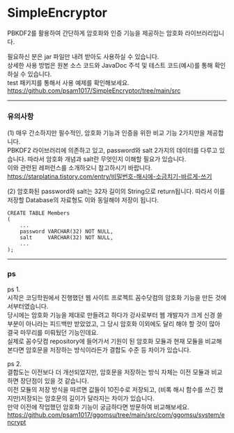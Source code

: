 # SimpleEncryptor
PBKDF2를 활용하여 간단하게 암호화와 인증 기능을 제공하는 암호화 라이브러리입니다.   
   
필요하신 분은 jar 파일만 내려 받아도 사용하실 수 있습니다.   
상세한 사용 방법은 원본 소스 코드와 JavaDoc 주석 및 테스트 코드(예시)를 통해 확인하실 수 있습니다.   
test 패키지를 통해서 사용 예제를 확인해보세요.   
https://github.com/psam1017/SimpleEncryptor/tree/main/src
   
<hr>

### 유의사항   
(1) 매우 간소하지만 필수적인, 암호화 기능과 인증을 위한 비교 기능 2가지만을 제공합니다.   
PBKDF2 라이브러리에 의존하고 있고, password와 salt 2가지의 데이터를 다루고 있습니다. 따라서 암호화 개념과 salt란 무엇인지 이해할 필요가 있습니다.   
이와 관련된 레퍼런스를 소개하오니 참고하시기 바랍니다.   
https://starplatina.tistory.com/entry/비밀번호-해시에-소금치기-바르게-쓰기

(2) 암호화된 password와 salt는 32자 길이의 String으로 return됩니다. 따라서 이를 저장할 Database의 자료형도 이와 동일해야 저장이 됩니다.

```
CREATE TABLE Members   
(   
    ...   
    password VARCHAR(32) NOT NULL,   
    salt     VARCHAR(32) NOT NULL,   
    ...   
);
```
   
<hr>
   
### ps

ps 1.   
시작은 코딩학원에서 진행했던 웹 사이트 프로젝트 꼼수닷컴의 암호화 기능을 만든 것에서부터였습니다.   
당시에는 암호화 기능을 제대로 만들려고 하다가 강사로부터 웹 개발자가 크게 신경 쓸 부분이 아니라는 피드백만 받았었고, 그 당시 암호화 이외에도 달리 해야 할 것이 많아 결국 마무리를 미뤄뒀던 기능인데요.   
실제로 꼼수닷컴 repository에 들어가서 기원이 된 암호화 모듈과 현재 모듈을 비교해본다면 암호문을 저장하는 방식이라든가 결합도 수준 등 차이가 있습니다.   
   
ps 2.   
결합도는 이전보다 더 개선되었지만, 암호문을 저장하는 방식 자체는 이전 모듈과 비교하면 장단점이 있을 것 같습니다.   
이전 모듈의 저장 방식을 따르면 값들이 10진수로 저장되고, (비록 해시 함수를 쓰긴 했지만)저장되는 암호문의 길이가 달라지는 차이가 있습니다.   
만약 이전에 작업했던 암호화 기능이 궁금하다면 방문하여 비교해보세요.   
https://github.com/psam1017/ggomsu/tree/main/src/com/ggomsu/system/encrypt
